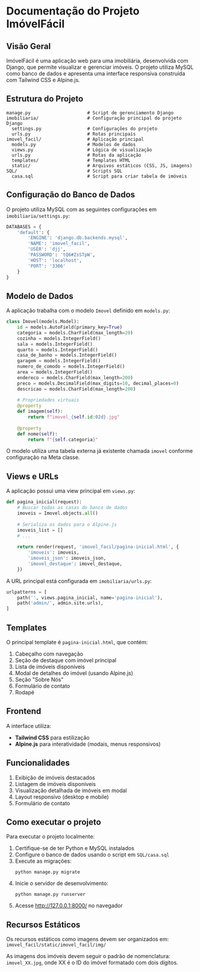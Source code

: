 # Documentação do Projeto ImóvelFácil

## Visão Geral

ImóvelFácil é uma aplicação web para uma imobiliária, desenvolvida com Django, que permite visualizar e gerenciar imóveis. O projeto utiliza MySQL como banco de dados e apresenta uma interface responsiva construída com Tailwind CSS e Alpine.js.

## Estrutura do Projeto

```
manage.py                     # Script de gerenciamento Django
imobiliaria/                  # Configuração principal do projeto Django
  settings.py                 # Configurações do projeto
  urls.py                     # Rotas principais
imovel_facil/                 # Aplicação principal
  models.py                   # Modelos de dados
  views.py                    # Lógica de visualização
  urls.py                     # Rotas da aplicação
  templates/                  # Templates HTML
  static/                     # Arquivos estáticos (CSS, JS, imagens)
SQL/                          # Scripts SQL
  casa.sql                    # Script para criar tabela de imóveis
```

## Configuração do Banco de Dados

O projeto utiliza MySQL com as seguintes configurações em `imobiliaria/settings.py`:

```python
DATABASES = {
    'default': {
        'ENGINE': 'django.db.backends.mysql',
        'NAME': 'imovel_facil',
        'USER': 'djj',
        'PASSWORD': 'tQ6#ZsSTpW',
        'HOST': 'localhost',  
        'PORT': '3306'   
    }
}
```

## Modelo de Dados

A aplicação trabalha com o modelo `Imovel` definido em `models.py`:

```python
class Imovel(models.Model):
    id = models.AutoField(primary_key=True)
    categoria = models.CharField(max_length=20)
    cozinha = models.IntegerField()
    sala = models.IntegerField()
    quarto = models.IntegerField()
    casa_de_banho = models.IntegerField()
    garagem = models.IntegerField()
    numero_de_comodo = models.IntegerField()
    area = models.IntegerField()
    endereco = models.CharField(max_length=200)
    preco = models.DecimalField(max_digits=10, decimal_places=0)
    descricao = models.CharField(max_length=200)
    
    # Propriedades virtuais
    @property
    def imagem(self):
        return f"imovel_{self.id:02d}.jpg"
    
    @property
    def nome(self):
        return f"{self.categoria}"
```

O modelo utiliza uma tabela externa já existente chamada `imovel` conforme configuração na Meta classe.

## Views e URLs

A aplicação possui uma view principal em `views.py`:

```python
def pagina_inicial(request):
    # Buscar todas as casas do banco de dados
    imoveis = Imovel.objects.all()
    
    # Serializa os dados para o Alpine.js
    imoveis_list = []
    # ...
    
    return render(request, 'imovel_facil/pagina-inicial.html', {
        'imoveis': imoveis,
        'imoveis_json': imoveis_json,
        'imovel_destaque': imovel_destaque,
    })
```

A URL principal está configurada em `imobiliaria/urls.py`:

```python
urlpatterns = [
    path('', views.pagina_inicial, name='pagina-inicial'),
    path('admin/', admin.site.urls),
]
```

## Templates

O principal template é `pagina-inicial.html`, que contém:

1. Cabeçalho com navegação
2. Seção de destaque com imóvel principal
3. Lista de imóveis disponíveis
4. Modal de detalhes do imóvel (usando Alpine.js)
5. Seção "Sobre Nós"
6. Formulário de contato
7. Rodapé

## Frontend

A interface utiliza:
* **Tailwind CSS** para estilização
* **Alpine.js** para interatividade (modais, menus responsivos)

## Funcionalidades

1. Exibição de imóveis destacados
2. Listagem de imóveis disponíveis
3. Visualização detalhada de imóveis em modal
4. Layout responsivo (desktop e mobile)
5. Formulário de contato

## Como executar o projeto

Para executar o projeto localmente:

1. Certifique-se de ter Python e MySQL instalados
2. Configure o banco de dados usando o script em `SQL/casa.sql`
3. Execute as migrações:
   ```
   python manage.py migrate
   ```
4. Inicie o servidor de desenvolvimento:
   ```
   python manage.py runserver
   ```
5. Acesse http://127.0.0.1:8000/ no navegador

## Recursos Estáticos

Os recursos estáticos como imagens devem ser organizados em:
`imovel_facil/static/imovel_facil/img/`

As imagens dos imóveis devem seguir o padrão de nomenclatura: `imovel_XX.jpg`, onde XX é o ID do imóvel formatado com dois dígitos.